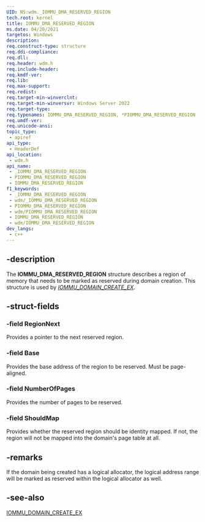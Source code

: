 ```yaml
---
UID: NS:wdm._IOMMU_DMA_RESERVED_REGION
tech.root: kernel
title: IOMMU_DMA_RESERVED_REGION
ms.date: 04/20/2021
targetos: Windows
description: 
req.construct-type: structure
req.ddi-compliance: 
req.dll: 
req.header: wdm.h
req.include-header: 
req.kmdf-ver: 
req.lib: 
req.max-support: 
req.redist: 
req.target-min-winverclnt: 
req.target-min-winversvr: Windows Server 2022
req.target-type: 
req.typenames: IOMMU_DMA_RESERVED_REGION, *PIOMMU_DMA_RESERVED_REGION
req.umdf-ver: 
req.unicode-ansi: 
topic_type:
 - apiref
api_type:
 - HeaderDef
api_location:
 - wdm.h
api_name:
 - _IOMMU_DMA_RESERVED_REGION
 - PIOMMU_DMA_RESERVED_REGION
 - IOMMU_DMA_RESERVED_REGION
f1_keywords:
 - _IOMMU_DMA_RESERVED_REGION
 - wdm/_IOMMU_DMA_RESERVED_REGION
 - PIOMMU_DMA_RESERVED_REGION
 - wdm/PIOMMU_DMA_RESERVED_REGION
 - IOMMU_DMA_RESERVED_REGION
 - wdm/IOMMU_DMA_RESERVED_REGION
dev_langs:
 - c++
---
```


## -description

The **IOMMU_DMA_RESERVED_REGION** structure describes a region of memory that needs to be marked as reserved during domain creation. This structure is used by [*IOMMU_DOMAIN_CREATE_EX*](./nc-wdm-iommu_domain_create_ex.md).

## -struct-fields

### -field RegionNext

Provides a pointer to the next reserved region.

### -field Base

Provides the base address of the region to be reserved. Must be page-aligned.

### -field NumberOfPages

Provides the number of pages to be reserved.

### -field ShouldMap

Provides whether the reserved region should be identity mapped. If not, the region will not be mapped into the domain's page table at all.

## -remarks

If the domain being created has a logical allocator, the logical address range will be marked as reserved within the logical allocator as well.

## -see-also

[IOMMU_DOMAIN_CREATE_EX](./nc-wdm-iommu_domain_create_ex.md)
